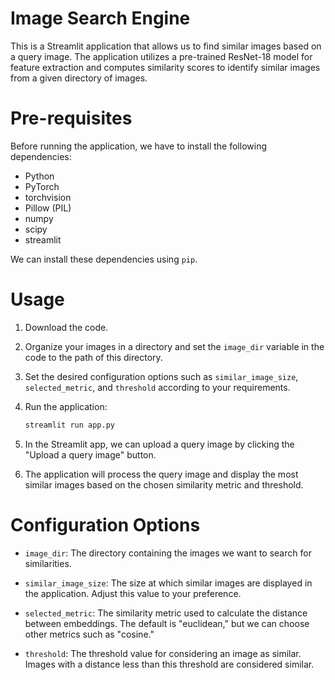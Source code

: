 # Image Search Engine

This is a Streamlit application that allows us to find similar images based on a query image. The application utilizes a pre-trained ResNet-18 model for feature extraction and computes similarity scores to identify similar images from a given directory of images.

# Pre-requisites

Before running the application, we have to install the following dependencies:

- Python
- PyTorch
- torchvision
- Pillow (PIL)
- numpy
- scipy
- streamlit

We can install these dependencies using `pip`.


# Usage

1. Download the code.

2. Organize your images in a directory and set the `image_dir` variable in the code to the path of this directory.

3. Set the desired configuration options such as `similar_image_size`, `selected_metric`, and `threshold` according to your requirements.

4. Run the application:

   ```bash
   streamlit run app.py
   ```

5. In the Streamlit app, we can upload a query image by clicking the "Upload a query image" button.

6. The application will process the query image and display the most similar images based on the chosen similarity metric and threshold.

# Configuration Options

- `image_dir`: The directory containing the images we want to search for similarities.

- `similar_image_size`: The size at which similar images are displayed in the application. Adjust this value to your preference.

- `selected_metric`: The similarity metric used to calculate the distance between embeddings. The default is "euclidean," but we can choose other metrics such as "cosine."

- `threshold`: The threshold value for considering an image as similar. Images with a distance less than this threshold are considered similar.

